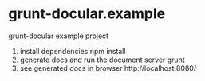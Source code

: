 grunt-docular.example
=====================

grunt-docular example project

1.	install dependencies
		npm install
2.	generate docs and run the document server
		grunt
3.	see generated docs in browser
		http://localhost:8080/
